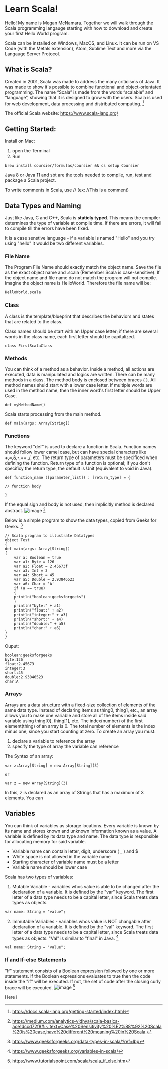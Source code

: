 # Learn Scala!
Hello! My name is Megan McNamara.
Together we will walk through the Scala programming langauge starting with how to download and create your first Hello World program. 

Scala can be installed on Windows, MacOS, and Linux. It can be run on VS Code (with the Metals extension), Atom, Sublime Text and more via the Langauge Server Protocol. 


## What is Scala?

Created in 2001, Scala was made to address the many criticisms of Java. It was made to show it's possible to combine functional and object-orientated programming. The name “Scala” is made from the words “scalable” and “language”, showing that it is designed to grow with the users. Scala is used for web development, data processing and distributed computing. [^1]


The official Scala website: https://www.scala-lang.org/


## Getting Started:
Install on Mac:
1. open the Terminal 
2. Run 
```
brew install coursier/formulas/coursier && cs setup Coursier 
```
Java 8 or Java 11 and sbt are the tools needed to compile, run, test and package a Scala project.

To write comments in Scala, use // (ex: //This is a comment)

## Data Types and Naming
Just like Java, C and C++, Scala is **staticly typed**. This means the compiler determines the type of variable at compile time. If there are errors, it will fail to compile till the errors have been fixed. 

It is a case senstive language - if a variable is named "Hello" and you try using "hello" it would be two different variables.



### File Name
The Program File Name should exactly match the object name. Save the file as the exact object name and .scala (Remember Scala is case-sensitive). If the object name and file name do not match the program will not compile. Imagine the object name is HelloWorld. Therefore the file name will be: 
```
HelloWorld.scala
```

### Class
A class is the template/blueprint that describes the behaviors and states that are related to the class. 

Class names should be start with an Upper case letter; if there are several words in the class name, each first letter should be capitalized. 
```
class FirstScalaClass
```

### Methods
You can think of a method as a behavior. Inside a method, all actions are executed, data is manipulated and logics are written. There can be many methods in a class. The method body is enclosed between braces { }.
All method names shuld start with a lower case letter. If multiple words are used in the method name, then the inner word's first letter should be Upper Case.
```
def myMethodName()
```
Scala starts processing from the main method. 
``` 
def main(args: Array[String]) 
```
### Functions
The keyword "def" is used to declare a function in Scala. Function names should follow lower camel case, but can have special characters like +,~,&,-,++,\,/, etc. The return type of parameters must be specificed when defining the function. Return type of a function is optional; if you don't specificy the return type, the default is Unit (equivalent to void in Java).
```
def function_name ([parameter_list]) : [return_type] = {

// function body

}
```
If the equal sign and body is not used, then implicitly method is declared abstract. 
![image](https://user-images.githubusercontent.com/113136952/209726077-add0c5b7-c843-475e-b645-3180547874ef.png)
[^3]

Below is a simple program to show the data types, copied from Geeks for Geeks. [^5]
```
// Scala program to illustrate Datatypes
object Test
{
def main(args: Array[String]) 
{
    var a: Boolean = true
    var a1: Byte = 126
    var a2: Float = 2.45673f
    var a3: Int = 3
    var a4: Short = 45
    var a5: Double = 2.93846523
    var a6: Char = 'A'
    if (a == true) 
    {
    println("boolean:geeksforgeeks")
    }
    println("byte:" + a1)
    println("float:" + a2)
    println("integer:" + a3)
    println("short:" + a4)
    println("double:" + a5)
    println("char:" + a6)
}
}
``` 
Ouput: 
```
boolean:geeksforgeeks
byte:126
float:2.45673
integer:3
short:45
double:2.93846523
char:A
```

### Arrays
Arrays are a data structure with a fixed-size collection of elements of the same data type. Instead of declaring items as thing0, thing1, etc., an array allows you to make one variable and store all of the items inside said variable using thing[0], thing[1], etc. The index(number)  of the first element(thing) of an array is 0. The total number of elements is the index minus one, since you start counting at zero. 
To create an array you must:
1. declare a variable to reference the array
2. specify the type of array the variable can reference

The Syntax of an array: 
```
var z:Array[String] = new Array[String](3)

or

var z = new Array[String](3)
```
In this, z is declared as an array of Strings that has a maximum of 3 elements. You can 



## Variables
You can think of variables as storage locations. Every variable is known by its name and stores known and unknown information known as a value. A variable is defined by its data type and name. The data type is responsible for allocating memory for said variable. 
* Variable name can contain letter, digit, underscore ( _ ) and $
* White space is not allowed in the variable name
* Starting character of variable name must be a letter
* Variable name should be lower case

Scala has two types of variables:

1. Mutable Variable - variables whos value is able to be changed after the declaration of a variable. It is defined by the "var" keyword. The first letter of a data type needs to be a capital letter, since Scala treats data types as objects. 
```
var name: String = "value";
```

2. Immutable Variables - variables whos value is NOT changable after declaration of a variable. It is defined by the "val" keyword. The first letter of a data type needs to be a capital letter, since Scala treats data types as objects. "Val" is similar to "final" in Java. [^2]
```
val name: String = "value";
```

### If and If-else Statements
"If" statement consists of a Boolean expression followed by one or more statements. If the Boolean expressions evaluates to true then the code inside the "if" will be executed. If not, the set of code after the closing curly brace will be executed. 
![image](https://user-images.githubusercontent.com/113136952/209727349-4d5f157f-bf23-4aa4-b7fe-60193e93cee0.png) [^4]

Here i







[^1]: https://docs.scala-lang.org/getting-started/index.html
[^2]: https://www.geeksforgeeks.org/variables-in-scala/
[^3]: https://medium.com/analytics-vidhya/scala-basics-ace1dccd72f8#:~:text=Case%20Sensitivity%20%E2%88%92%20Scala%20is%20case,have%20different%20meaning%20in%20Scala.
[^4]: https://www.tutorialspoint.com/scala/scala_if_else.htm
[^5]: https://www.geeksforgeeks.org/data-types-in-scala/?ref=lbp
[^6]: https://www.tutorialspoint.com/scala/scala_arrays.htm




